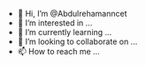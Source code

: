 - 👋 Hi, I’m @Abdulrehamanncet
- 👀 I’m interested in ...
- 🌱 I’m currently learning ...
- 💞️ I’m looking to collaborate on ...
- 📫 How to reach me ...

<!---
Abdulrehamanncet/Abdulrehamanncet is a ✨ special ✨ repository because its `README.md` (this file) appears on your GitHub profile.
You can click the Preview link to take a look at your changes.
--->
